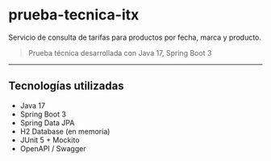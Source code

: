 # prueba-tecnica-itx

Servicio de consulta de tarifas para productos por fecha, marca y producto.

> Prueba técnica desarrollada con Java 17, Spring Boot 3

---

##  Tecnologías utilizadas

- Java 17
- Spring Boot 3
- Spring Data JPA
- H2 Database (en memoria)
- JUnit 5 + Mockito
- OpenAPI / Swagger
